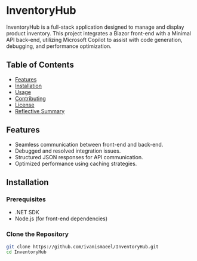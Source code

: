 # InventoryHub

InventoryHub is a full-stack application designed to manage and display product inventory. This project integrates a Blazor front-end with a Minimal API back-end, utilizing Microsoft Copilot to assist with code generation, debugging, and performance optimization.

## Table of Contents

- [Features](#features)
- [Installation](#installation)
- [Usage](#usage)
- [Contributing](#contributing)
- [License](#license)
- [Reflective Summary](#reflective-summary)

## Features

- Seamless communication between front-end and back-end.
- Debugged and resolved integration issues.
- Structured JSON responses for API communication.
- Optimized performance using caching strategies.

## Installation

### Prerequisites

- .NET SDK
- Node.js (for front-end dependencies)

### Clone the Repository

```bash
git clone https://github.com/ivanismaeel/InventoryHub.git
cd InventoryHub
